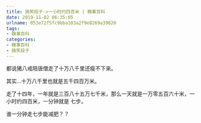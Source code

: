 ```yaml
---
title: 搞笑段子->一小时约四百米 | 糗事百科
date: 2019-11-02 06:35:05
urlname: 053e72f5fc9bba103a2f9e8269a39020
tags: 
- 糗事百科
categories:
- 糗事百科
- 搞笑段子
---
```

都说猪八戒陪唐僧走了十万八千里还瘦不下来。

其实…十万八千里也就是五千四百万米。

走了十四年，一年就是三百八十五万七千米，那么一天就是一万零五百六十米，一小时约四百米，一分钟就是 七步。

谁一分钟走七步能减肥？？


